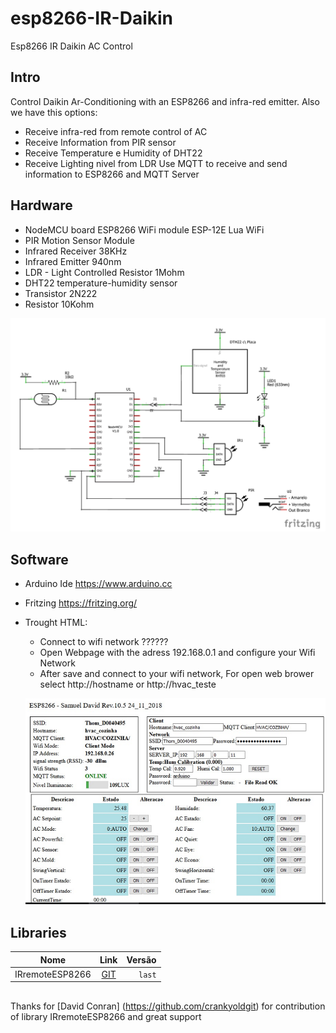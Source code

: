 # esp8266-IR-Daikin
Esp8266 IR Daikin AC Control

## Intro
Control Daikin Ar-Conditioning with an ESP8266 and infra-red emitter.
Also we have this options:
  * Receive infra-red from remote control of AC
  * Receive Information from PIR sensor
  * Receive Temperature e Humidity of DHT22
  * Receive Lighting nivel from LDR
Use MQTT to receive and send information to ESP8266 and MQTT Server

## Hardware
* NodeMCU board ESP8266 WiFi module ESP-12E Lua WiFi
* PIR Motion Sensor Module
* Infrared Receiver 38KHz 
* Infrared Emitter 940nm
* LDR - Light Controlled Resistor 1Mohm
* DHT22 temperature-humidity sensor
* Transistor 2N222
* Resistor 10Kohm

![devices](https://github.com/samtd/esp8266-IR-Daikin/blob/master/hardware/Schematic_rev2_tumb.png)

## Software
- Arduino Ide https://www.arduino.cc
- Fritzing https://fritzing.org/
- Trought HTML:
   * Connect to wifi network ??????
   * Open Webpage with the adress 192.168.0.1 and configure your Wifi Network
   * After save and connect to your wifi network, For open web brower select http://hostname or http://hvac_teste
   
  ![html](https://github.com/samtd/esp8266-IR-Daikin/blob/master/hardware/html_rev105.png)

## Libraries
Nome | Link | Versão 
:---: | :---: | ---:
IRremoteESP8266 | [GIT](https://github.com/crankyoldgit/IRremoteESP8266) | `last`

##
Thanks for [David Conran] (https://github.com/crankyoldgit) for contribution of library IRremoteESP8266 and great support
